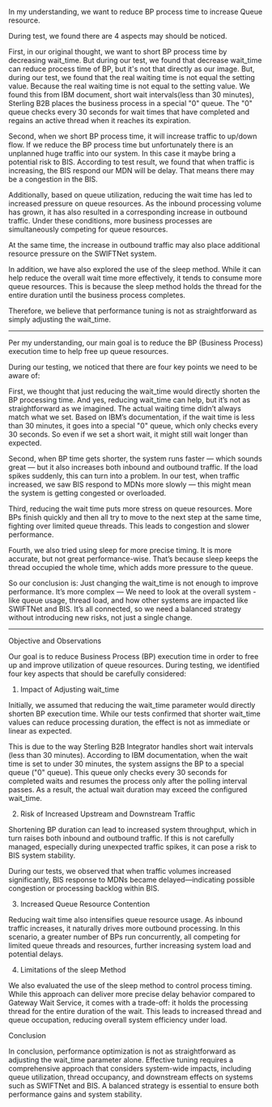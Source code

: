 In my understanding, we want to reduce BP process time to increase Queue resource.

During test, we found there are 4 aspects may should be noticed.

First, in our original thought, we want to short BP process time by decreasing wait_time. But during our test, we found that decrease wait_time can reduce process time of BP, but it's not that directly as our image.
But, during our test, we found that the real waiting time is not equal the setting value. Because the real waiting time is not equal to the setting value. We found this from IBM document, short wait intervals(less than 30 minutes), Sterling B2B places the business process in a special "0" queue. The "0" queue checks every 30 seconds for wait times that have completed and regains an active thread when it reaches its expiration. 

Second, when we short BP process time, it will increase traffic to up/down flow. If we reduce the BP process time but unfortunately there is an unplanned huge traffic into our system. In this case it maybe bring a potential risk to BIS. According to test result, we found that when traffic is increasing, the BIS respond our MDN will be delay. That means there may be a congestion in the BIS.

Additionally, based on queue utilization, reducing the wait time has led to increased pressure on queue resources. As the inbound processing volume has grown, it has also resulted in a corresponding increase in outbound traffic. Under these conditions, more business processes are simultaneously competing for queue resources.

At the same time, the increase in outbound traffic may also place additional resource pressure on the SWIFTNet system.

In addition, we have also explored the use of the sleep method. While it can help reduce the overall wait time more effectively, it tends to consume more queue resources. This is because the sleep method holds the thread for the entire duration until the business process completes.

Therefore, we believe that performance tuning is not as straightforward as simply adjusting the wait_time.

-----------------------------------------------------------------------------------------------------------------------------------
Per my understanding, our main goal is to reduce the BP (Business Process) execution time to help free up queue resources.

During our testing, we noticed that there are four key points we need to be aware of:

First, we thought that just reducing the wait_time would directly shorten the BP processing time. And yes, reducing wait_time can help, but it’s not as straightforward as we imagined.
The actual waiting time didn’t always match what we set. Based on IBM’s documentation, if the wait time is less than 30 minutes, it goes into a special "0" queue, which only checks every 30 seconds. So even if we set a short wait, it might still wait longer than expected.

Second, when BP time gets shorter, the system runs faster — which sounds great — but it also increases both inbound and outbound traffic. If the load spikes suddenly, this can turn into a problem.
In our test, when traffic increased, we saw BIS respond to MDNs more slowly — this might mean the system is getting congested or overloaded.

Third, reducing the wait time puts more stress on queue resources. More BPs finish quickly and then all try to move to the next step at the same time, fighting over limited queue threads. This leads to congestion and slower performance.

Fourth, we also tried using sleep for more precise timing. It is more accurate, but not great performance-wise. That’s because sleep keeps the thread occupied the whole time, which adds more pressure to the queue.

So our conclusion is:
Just changing the wait_time is not enough to improve performance. It’s more complex —  We need to look at the overall system - like queue usage, thread load, and how other systems are impacted like SWIFTNet and BIS. It’s all connected, so we need a balanced strategy without introducing new risks, not just a single change.

-----------------------------------------------------------------------------------------------------------------------------------


Objective and Observations

Our goal is to reduce Business Process (BP) execution time in order to free up and improve utilization of queue resources. During testing, we identified four key aspects that should be carefully considered:

1. Impact of Adjusting wait_time

Initially, we assumed that reducing the wait_time parameter would directly shorten BP execution time. While our tests confirmed that shorter wait_time values can reduce processing duration, the effect is not as immediate or linear as expected.

This is due to the way Sterling B2B Integrator handles short wait intervals (less than 30 minutes). According to IBM documentation, when the wait time is set to under 30 minutes, the system assigns the BP to a special queue ("0" queue). This queue only checks every 30 seconds for completed waits and resumes the process only after the polling interval passes. As a result, the actual wait duration may exceed the configured wait_time.

2. Risk of Increased Upstream and Downstream Traffic

Shortening BP duration can lead to increased system throughput, which in turn raises both inbound and outbound traffic. If this is not carefully managed, especially during unexpected traffic spikes, it can pose a risk to BIS system stability.

During our tests, we observed that when traffic volumes increased significantly, BIS response to MDNs became delayed—indicating possible congestion or processing backlog within BIS.

3. Increased Queue Resource Contention

Reducing wait time also intensifies queue resource usage. As inbound traffic increases, it naturally drives more outbound processing. In this scenario, a greater number of BPs run concurrently, all competing for limited queue threads and resources, further increasing system load and potential delays.

4. Limitations of the sleep Method

We also evaluated the use of the sleep method to control process timing. While this approach can deliver more precise delay behavior compared to Gateway Wait Service, it comes with a trade-off: it holds the processing thread for the entire duration of the wait. This leads to increased thread and queue occupation, reducing overall system efficiency under load.

Conclusion

In conclusion, performance optimization is not as straightforward as adjusting the wait_time parameter alone. Effective tuning requires a comprehensive approach that considers system-wide impacts, including queue utilization, thread occupancy, and downstream effects on systems such as SWIFTNet and BIS. A balanced strategy is essential to ensure both performance gains and system stability.